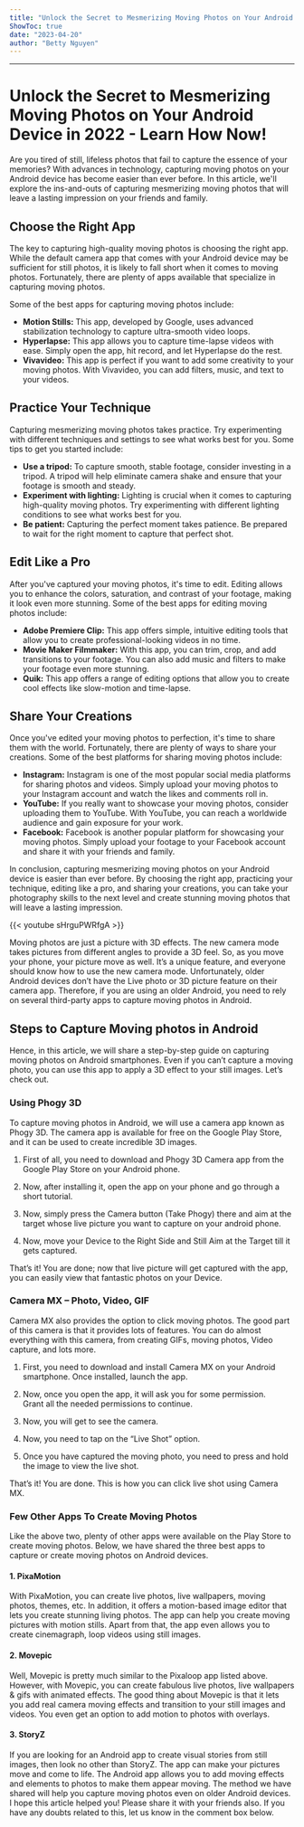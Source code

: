 ```yaml
---
title: "Unlock the Secret to Mesmerizing Moving Photos on Your Android Device in 2022 - Learn How Now!"
ShowToc: true 
date: "2023-04-20"
author: "Betty Nguyen"
---
```

*****
# Unlock the Secret to Mesmerizing Moving Photos on Your Android Device in 2022 - Learn How Now!

Are you tired of still, lifeless photos that fail to capture the essence of your memories? With advances in technology, capturing moving photos on your Android device has become easier than ever before. In this article, we'll explore the ins-and-outs of capturing mesmerizing moving photos that will leave a lasting impression on your friends and family.

## Choose the Right App

The key to capturing high-quality moving photos is choosing the right app. While the default camera app that comes with your Android device may be sufficient for still photos, it is likely to fall short when it comes to moving photos. Fortunately, there are plenty of apps available that specialize in capturing moving photos.

Some of the best apps for capturing moving photos include:

* **Motion Stills:** This app, developed by Google, uses advanced stabilization technology to capture ultra-smooth video loops.
* **Hyperlapse:** This app allows you to capture time-lapse videos with ease. Simply open the app, hit record, and let Hyperlapse do the rest.
* **Vivavideo:** This app is perfect if you want to add some creativity to your moving photos. With Vivavideo, you can add filters, music, and text to your videos.

## Practice Your Technique

Capturing mesmerizing moving photos takes practice. Try experimenting with different techniques and settings to see what works best for you. Some tips to get you started include:

* **Use a tripod:** To capture smooth, stable footage, consider investing in a tripod. A tripod will help eliminate camera shake and ensure that your footage is smooth and steady.
* **Experiment with lighting:** Lighting is crucial when it comes to capturing high-quality moving photos. Try experimenting with different lighting conditions to see what works best for you.
* **Be patient:** Capturing the perfect moment takes patience. Be prepared to wait for the right moment to capture that perfect shot.

## Edit Like a Pro

After you've captured your moving photos, it's time to edit. Editing allows you to enhance the colors, saturation, and contrast of your footage, making it look even more stunning. Some of the best apps for editing moving photos include:

* **Adobe Premiere Clip:** This app offers simple, intuitive editing tools that allow you to create professional-looking videos in no time.
* **Movie Maker Filmmaker:** With this app, you can trim, crop, and add transitions to your footage. You can also add music and filters to make your footage even more stunning.
* **Quik:** This app offers a range of editing options that allow you to create cool effects like slow-motion and time-lapse.

## Share Your Creations

Once you've edited your moving photos to perfection, it's time to share them with the world. Fortunately, there are plenty of ways to share your creations. Some of the best platforms for sharing moving photos include:

* **Instagram:** Instagram is one of the most popular social media platforms for sharing photos and videos. Simply upload your moving photos to your Instagram account and watch the likes and comments roll in.
* **YouTube:** If you really want to showcase your moving photos, consider uploading them to YouTube. With YouTube, you can reach a worldwide audience and gain exposure for your work.
* **Facebook:** Facebook is another popular platform for showcasing your moving photos. Simply upload your footage to your Facebook account and share it with your friends and family.

In conclusion, capturing mesmerizing moving photos on your Android device is easier than ever before. By choosing the right app, practicing your technique, editing like a pro, and sharing your creations, you can take your photography skills to the next level and create stunning moving photos that will leave a lasting impression.

{{< youtube sHrguPWRfgA >}} 



Moving photos are just a picture with 3D effects. The new camera mode takes pictures from different angles to provide a 3D feel. So, as you move your phone, your picture move as well. It’s a unique feature, and everyone should know how to use the new camera mode.
Unfortunately, older Android devices don’t have the Live photo or 3D picture feature on their camera app. Therefore, if you are using an older Android, you need to rely on several third-party apps to capture moving photos in Android.

 
## Steps to Capture Moving photos in Android


Hence, in this article, we will share a step-by-step guide on capturing moving photos on Android smartphones. Even if you can’t capture a moving photo, you can use this app to apply a 3D effect to your still images. Let’s check out.

 
### Using Phogy 3D


To capture moving photos in Android, we will use a camera app known as Phogy 3D. The camera app is available for free on the Google Play Store, and it can be used to create incredible 3D images.
1. First of all, you need to download and Phogy 3D Camera app from the Google Play Store on your Android phone.

2. Now, after installing it, open the app on your phone and go through a short tutorial.
3. Now, simply press the Camera button (Take Phogy) there and aim at the target whose live picture you want to capture on your android phone.

4. Now, move your Device to the Right Side and Still Aim at the Target till it gets captured.

That’s it! You are done; now that live picture will get captured with the app, you can easily view that fantastic photos on your Device.

 
### Camera MX – Photo, Video, GIF


Camera MX also provides the option to click moving photos. The good part of this camera is that it provides lots of features. You can do almost everything with this camera, from creating GIFs, moving photos, Video capture, and lots more.
1. First, you need to download and install Camera MX on your Android smartphone. Once installed, launch the app.

2. Now, once you open the app, it will ask you for some permission. Grant all the needed permissions to continue.

3. Now, you will get to see the camera.

4. Now, you need to tap on the “Live Shot” option.

5. Once you have captured the moving photo, you need to press and hold the image to view the live shot.

That’s it! You are done. This is how you can click live shot using Camera MX.

 
### Few Other Apps To Create Moving Photos


Like the above two, plenty of other apps were available on the Play Store to create moving photos. Below, we have shared the three best apps to capture or create moving photos on Android devices.

 
#### 1. PixaMotion



With PixaMotion, you can create live photos, live wallpapers, moving photos, themes, etc. In addition, it offers a motion-based image editor that lets you create stunning living photos.
The app can help you create moving pictures with motion stills. Apart from that, the app even allows you to create cinemagraph, loop videos using still images.

 
#### 2. Movepic



Well, Movepic is pretty much similar to the Pixaloop app listed above. However, with Movepic, you can create fabulous live photos, live wallpapers & gifs with animated effects.
The good thing about Movepic is that it lets you add real camera moving effects and transition to your still images and videos. You even get an option to add motion to photos with overlays.

 
#### 3. StoryZ



If you are looking for an Android app to create visual stories from still images, then look no other than StoryZ. The app can make your pictures move and come to life.
The Android app allows you to add moving effects and elements to photos to make them appear moving.
The method we have shared will help you capture moving photos even on older Android devices. I hope this article helped you! Please share it with your friends also. If you have any doubts related to this, let us know in the comment box below.




